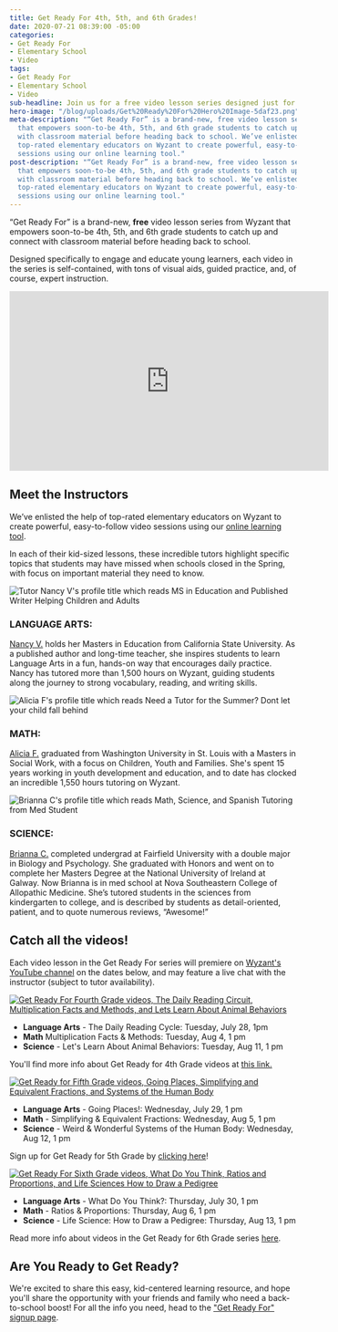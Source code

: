 ```yaml
---
title: Get Ready For 4th, 5th, and 6th Grades!
date: 2020-07-21 08:39:00 -05:00
categories:
- Get Ready For
- Elementary School
- Video
tags:
- Get Ready For
- Elementary School
- Video
sub-headline: Join us for a free video lesson series designed just for kids!
hero-image: "/blog/uploads/Get%20Ready%20For%20Hero%20Image-5daf23.png"
meta-description: "“Get Ready For” is a brand-new, free video lesson series from Wyzant
  that empowers soon-to-be 4th, 5th, and 6th grade students to catch up and connect
  with classroom material before heading back to school. We’ve enlisted the help of
  top-rated elementary educators on Wyzant to create powerful, easy-to-follow video
  sessions using our online learning tool."
post-description: "“Get Ready For” is a brand-new, free video lesson series from Wyzant
  that empowers soon-to-be 4th, 5th, and 6th grade students to catch up and connect
  with classroom material before heading back to school. We’ve enlisted the help of
  top-rated elementary educators on Wyzant to create powerful, easy-to-follow video
  sessions using our online learning tool."
---
```


“Get Ready For” is a brand-new, **free** video lesson series from Wyzant that empowers soon-to-be 4th, 5th, and 6th grade students to catch up and connect with classroom material before heading back to school.

Designed specifically to engage and educate young learners, each video in the series is self-contained, with tons of visual aids, guided practice, and, of course, expert instruction.

<iframe width="560" height="315" src="https://www.youtube.com/embed/DVMzMcLND8U" frameborder="0" allow="accelerometer; autoplay; encrypted-media; gyroscope; picture-in-picture" allowfullscreen></iframe>

## Meet the Instructors

We’ve enlisted the help of top-rated elementary educators on Wyzant to create powerful, easy-to-follow video sessions using our [online learning tool](https://www.wyzant.com/blog/online-learning-tool-video/).

In each of their kid-sized lessons, these incredible tutors highlight specific topics that students may have missed when schools closed in the Spring, with focus on important material they need to know. 

![Tutor Nancy V's profile title which reads MS in Education and Published Writer Helping Children and Adults](/blog/uploads/Nancy%20V%20no%20logo.png)

### **LANGUAGE ARTS:**
[Nancy V.](https://www.wyzant.com/match/tutor/85499847) holds her Masters in Education from California State University. As a published author and long-time teacher, she inspires students to learn Language Arts in a fun, hands-on way that encourages daily practice. Nancy has tutored more than 1,500 hours on Wyzant, guiding students along the journey to strong vocabulary, reading, and writing skills.

![Alicia F's profile title which reads Need a Tutor for the Summer? Dont let your child fall behind](/blog/uploads/Alicia%20F%20no%20logo.png)

### **MATH:**
[Alicia F.](https://www.wyzant.com/match/tutor/77542480) graduated from Washington University in St. Louis with a Masters in Social Work, with a focus on Children, Youth and Families. She's spent 15 years working in youth development and education, and to date has clocked an incredible 1,550 hours tutoring on Wyzant.

![Brianna C's profile title which reads Math, Science, and Spanish Tutoring from Med Student](/blog/uploads/Brianna%20C%20no%20logo.png)

### **SCIENCE:**
[Brianna C.](https://www.wyzant.com/match/tutor/87527835) completed undergrad at Fairfield University with a double major in Biology and Psychology. She graduated with Honors and went on to complete her Masters Degree at the National University of Ireland at Galway. Now Brianna is in med school at Nova Southeastern College of Allopathic Medicine. She’s tutored students in the sciences from kindergarten to college, and is described by students as detail-oriented, patient, and to quote numerous reviews, “Awesome!” 

## Catch all the videos!

Each video lesson in the Get Ready For series will premiere on [Wyzant's YouTube channel](https://www.youtube.com/user/Wyzant) on the dates below, and may feature a live chat with the instructor (subject to tutor availability). 

[![Get Ready For Fourth Grade videos, The Daily Reading Circuit, Multiplication Facts and Methods, and Lets Learn About Animal Behaviors](/blog/uploads/GRF%20Blog%204th%20gr%20lang%20arts%20header-8591d7.png)](https://startlearning.wyzant.com/getreadyforsummer_4thgrade/?utm_source=Wyzant%20Blog&utm_medium=GRF%20Article&utm_campaign=GRFsummer)

* **Language Arts** - The Daily Reading Cycle: Tuesday, July 28, 1pm
* **Math** Multiplication Facts & Methods: Tuesday, Aug 4, 1 pm
* **Science** - Let's Learn About Animal Behaviors: Tuesday, Aug 11, 1 pm

You'll find more info about Get Ready for 4th Grade videos at [this link.](https://startlearning.wyzant.com/getreadyforsummer_4thgrade/?utm_source=Wyzant%20Blog&utm_medium=GRF%20Article&utm_campaign=GRFsummer)

[![Get Ready for Fifth Grade videos, Going Places, Simplifying and Equivalent Fractions, and Systems of the Human Body](/blog/uploads/GRF%20Blog%205th%20gr%20header.png)](https://startlearning.wyzant.com/getreadyforsummer_5thgrade/?utm_source=Wyzant%20Blog&utm_medium=GRF%20Article&utm_campaign=GRFsummer)

* **Language Arts** - Going Places!: Wednesday, July 29, 1 pm
* **Math** - Simplifying & Equivalent Fractions: Wednesday, Aug 5, 1 pm
* **Science** - Weird & Wonderful Systems of the Human Body: Wednesday, Aug 12, 1 pm

Sign up for Get Ready for 5th Grade by [clicking here](https://startlearning.wyzant.com/getreadyforsummer_5thgrade/?utm_source=Wyzant%20Blog&utm_medium=GRF%20Article&utm_campaign=GRFsummer)!

[![Get Ready For Sixth Grade videos, What Do You Think, Ratios and Proportions, and Life Sciences How to Draw a Pedigree](/blog/uploads/GRF%20Blog%206th%20gr%20header.png)](https://startlearning.wyzant.com/getreadyforsummer_6thgrade/?utm_source=Wyzant%20Blog&utm_medium=GRF%20Article&utm_campaign=GRFsummer)

* **Language Arts** - What Do You Think?: Thursday, July 30, 1 pm
* **Math** - Ratios & Proportions: Thursday, Aug 6, 1 pm
* **Science** - Life Science: How to Draw a Pedigree: Thursday, Aug 13, 1 pm

Read more info about videos in the Get Ready for 6th Grade series [here](https://startlearning.wyzant.com/getreadyforsummer_6thgrade/?utm_source=Wyzant%20Blog&utm_medium=GRF%20Article&utm_campaign=GRFsummer).

## Are You Ready to Get Ready?

We're excited to share this easy, kid-centered learning resource, and hope you'll share the opportunity with your friends and family who need a back-to-school boost! For all the info you need, head to the ["Get Ready For" signup page](https://startlearning.wyzant.com/getreadyforsummer_4thgrade/?utm_source=Wyzant%20Blog&utm_medium=GRF%20Article&utm_campaign=GRFsummer). 